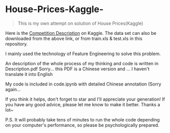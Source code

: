 # House-Prices-Kaggle-
> This is my own attempt on solution of House Prices(Kaggle)

Here is the [Competition Description](https://www.kaggle.com/c/house-prices-advanced-regression-techniques/overview) on Kaggle.
The data set can also be downloaded from the above link, or from train.xls & test.xls in this repository.

I mainly used the technology of Feature Engineering to solve this problem.

An description of the whole process of my thinking and code is written in Description.pdf
Sorry... this PDF is a Chinese version and ... I haven't translate it into English

My code is included in code.ipynb with detailed Chinese annotation (Sorry again...

If you think it helps, don't forget to star and I'll appreciate your generation!
If you have any good advice, please let me know to make it better. Thanks a lot~

P.S. It will probably take tens of minutes to run the whole code depending on your computer's performance, so please be psychologically prepared.
